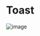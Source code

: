 # Toast
![image](https://user-images.githubusercontent.com/80473048/138803770-86a2300f-11af-4265-a0ba-305cb5600c92.png)
